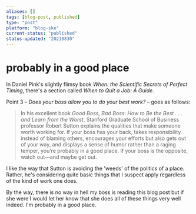 ```yaml
---
aliases: []
tags: [blog-post, published]
type: "post"
platform: "blog-ske"
current-status: "published"
status-updated: "20210830"
---
```


# probably in a good place

In Daniel Pink's slightly flimsy book _When: the Scientific Secrets of Perfect Timing_, there's a section called _When to Quit a Job: A Guide_. 

Point 3 – _Does your boss allow you to do your best work?_  – goes as follows:

> In his excellent book _Good Boss, Bad Boss_: _How to Be the Best . . . and Learn from the Worst_, Stanford Graduate School of Business professor Robert Sutton explains the qualities that make someone worth working for. If your boss has your back, takes responsibility instead of blaming others, encourages your efforts but also gets out of your way, and displays a sense of humor rather than a raging temper, you’re probably in a good place. If your boss is the opposite, watch out—and maybe get out.

I like the way that Sutton is avoiding the 'weeds' of the politics of a place. Rather, he's considering quite basic things that I suspect apply regardless of the kind of work one does. 

By the way, there is no way in hell my boss is reading this blog post but if she were I would let her know that she does all of these things very well indeed. I'm probably in a good place.



